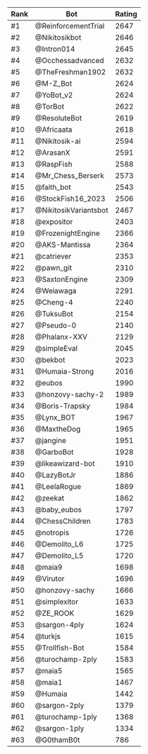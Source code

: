 Rank|Bot|Rating
---|---|---
#1|@ReinforcementTrial|2647
#2|@Nikitosikbot|2646
#3|@Intron014|2645
#4|@Occhessadvanced|2632
#5|@TheFreshman1902|2632
#6|@M-Z_Bot|2624
#7|@YoBot_v2|2624
#8|@TorBot|2622
#9|@ResoluteBot|2619
#10|@Africaata|2618
#11|@Nikitosik-ai|2594
#12|@ArasanX|2591
#13|@RaspFish|2588
#14|@Mr_Chess_Berserk|2573
#15|@faith_bot|2543
#16|@StockFish16_2023|2506
#17|@NikitosikVariantsbot|2467
#18|@expositor|2403
#19|@FrozenightEngine|2366
#20|@AKS-Mantissa|2364
#21|@catriever|2353
#22|@pawn_git|2310
#23|@SaxtonEngine|2309
#24|@Weiawaga|2291
#25|@Cheng-4|2240
#26|@TuksuBot|2154
#27|@Pseudo-0|2140
#28|@Phalanx-XXV|2129
#29|@simpleEval|2045
#30|@bekbot|2023
#31|@Humaia-Strong|2016
#32|@eubos|1990
#33|@honzovy-sachy-2|1989
#34|@Boris-Trapsky|1984
#35|@Lynx_BOT|1967
#36|@MaxtheDog|1965
#37|@jangine|1951
#38|@GarboBot|1928
#39|@likeawizard-bot|1910
#40|@LazyBotJr|1886
#41|@LeelaRogue|1869
#42|@zeekat|1862
#43|@baby_eubos|1797
#44|@ChessChildren|1783
#45|@notropis|1726
#46|@Demolito_L6|1725
#47|@Demolito_L5|1720
#48|@maia9|1698
#49|@Virutor|1696
#50|@honzovy-sachy|1666
#51|@simplexitor|1633
#52|@ZE_ROOK|1629
#53|@sargon-4ply|1624
#54|@turkjs|1615
#55|@Trollfish-Bot|1584
#56|@turochamp-2ply|1583
#57|@maia5|1565
#58|@maia1|1467
#59|@Humaia|1442
#60|@sargon-2ply|1379
#61|@turochamp-1ply|1368
#62|@sargon-1ply|1334
#63|@G0thamB0t|786
